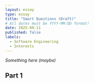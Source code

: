 ```yaml
---
layout: essay
type: essay
title: "Smart Questions (Draft)"
# All dates must be YYYY-MM-DD format!
date: 2025-09-11
published: false
labels:
  - Software Engineering
  - Interests
---
```



*Something here (maybe)*

## Part 1
